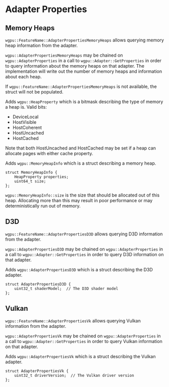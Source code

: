 # Adapter Properties

## Memory Heaps

`wgpu::FeatureName::AdapterPropertiesMemoryHeaps` allows querying memory heap information from the adapter.

`wgpu::AdapterPropertiesMemoryHeaps` may be chained on `wgpu::AdapterProperties` in a call to `wgpu::Adapter::GetProperties` in order to query information about the memory heaps on that adapter.
The implementation will write out the number of memory heaps and information about each heap.

If `wgpu::FeatureName::AdapterPropertiesMemoryHeaps` is not available, the struct will not be populated.

Adds `wgpu::HeapProperty` which is a bitmask describing the type of memory a heap is. Valid bits:
- DeviceLocal
- HostVisible
- HostCoherent
- HostUncached
- HostCached

Note that both HostUncached and HostCached may be set if a heap can allocate pages with either cache property.

Adds `wgpu::MemoryHeapInfo` which is a struct describing a memory heap.
```
struct MemoryHeapInfo {
    HeapProperty properties;
    uint64_t size;
};
```

`wgpu::MemoryHeapInfo::size` is the size that should be allocated out of this heap. Allocating more than this may result in poor performance or may deterministically run out of memory.


## D3D

`wgpu::FeatureName::AdapterPropertiesD3D` allows querying D3D information from the adapter.

`wgpu::AdapterPropertiesD3D` may be chained on `wgpu::AdapterProperties` in a call to `wgpu::Adapter::GetProperties` in order to query D3D information on that adapter.

Adds `wgpu::AdapterPropertiesD3D` which is a struct describing the D3D adapter.
```
struct AdapterPropertiesD3D {
    uint32_t shaderModel;  // The D3D shader model
};
```

## Vulkan

`wgpu::FeatureName::AdapterPropertiesVk` allows querying Vulkan information from the adapter.

`wgpu::AdapterPropertiesVk` may be chained on `wgpu::AdapterProperties` in a call to `wgpu::Adapter::GetProperties` in order to query Vulkan information on that adapter.

Adds `wgpu::AdapterPropertiesVk` which is a struct describing the Vulkan adapter.
```
struct AdapterPropertiesVk {
    uint32_t driverVersion;  // The Vulkan driver version
};
```
